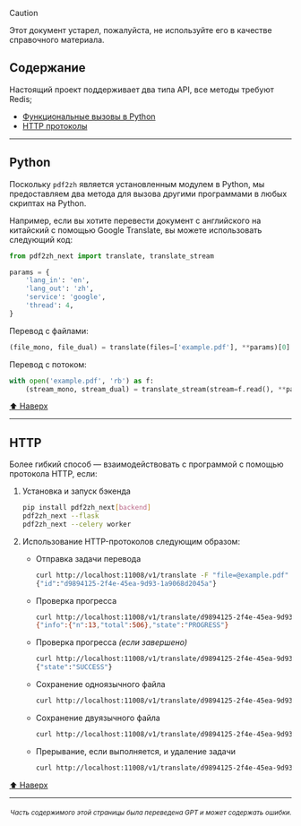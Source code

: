 > [!CAUTION]
>
> Этот документ устарел, пожалуйста, не используйте его в качестве справочного материала.

<h2 id="toc">Содержание</h2>
Настоящий проект поддерживает два типа API, все методы требуют Redis;

- [Функциональные вызовы в Python](#api-python)
- [HTTP протоколы](#api-http)

---

<h2 id="api-python">Python</h2>

Поскольку `pdf2zh` является установленным модулем в Python, мы предоставляем два метода для вызова другими программами в любых скриптах на Python.

Например, если вы хотите перевести документ с английского на китайский с помощью Google Translate, вы можете использовать следующий код:

```python
from pdf2zh_next import translate, translate_stream

params = {
    'lang_in': 'en',
    'lang_out': 'zh',
    'service': 'google',
    'thread': 4,
}
```
Перевод с файлами:
```python
(file_mono, file_dual) = translate(files=['example.pdf'], **params)[0]
```
Перевод с потоком:
```python
with open('example.pdf', 'rb') as f:
    (stream_mono, stream_dual) = translate_stream(stream=f.read(), **params)
```

[⬆️ Наверх](#toc)

---

<h2 id="api-http">HTTP</h2>

Более гибкий способ — взаимодействовать с программой с помощью протокола HTTP, если:

1. Установка и запуск бэкенда

   ```bash
   pip install pdf2zh_next[backend]
   pdf2zh_next --flask
   pdf2zh_next --celery worker
   ```

2. Использование HTTP-протоколов следующим образом:

   - Отправка задачи перевода

     ```bash
     curl http://localhost:11008/v1/translate -F "file=@example.pdf" -F "data={\"lang_in\":\"en\",\"lang_out\":\"zh\",\"service\":\"google\",\"thread\":4}"
     {"id":"d9894125-2f4e-45ea-9d93-1a9068d2045a"}
     ```

   - Проверка прогресса

     ```bash
     curl http://localhost:11008/v1/translate/d9894125-2f4e-45ea-9d93-1a9068d2045a
     {"info":{"n":13,"total":506},"state":"PROGRESS"}
     ```

   - Проверка прогресса _(если завершено)_

     ```bash
     curl http://localhost:11008/v1/translate/d9894125-2f4e-45ea-9d93-1a9068d2045a
     {"state":"SUCCESS"}
     ```

   - Сохранение одноязычного файла

     ```bash
     curl http://localhost:11008/v1/translate/d9894125-2f4e-45ea-9d93-1a9068d2045a/mono --output example-mono.pdf
     ```

   - Сохранение двуязычного файла

     ```bash
     curl http://localhost:11008/v1/translate/d9894125-2f4e-45ea-9d93-1a9068d2045a/dual --output example-dual.pdf
     ```

   - Прерывание, если выполняется, и удаление задачи
     ```bash
     curl http://localhost:11008/v1/translate/d9894125-2f4e-45ea-9d93-1a9068d2045a -X DELETE
     ```

[⬆️ Наверх](#toc)

---

<div align="right"> 
<h6><small>Часть содержимого этой страницы была переведена GPT и может содержать ошибки.</small></h6>